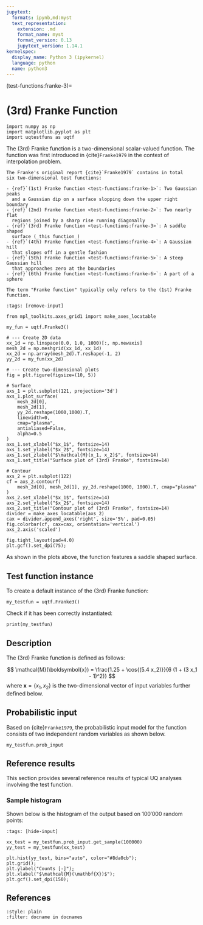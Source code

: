 ```yaml
---
jupytext:
  formats: ipynb,md:myst
  text_representation:
    extension: .md
    format_name: myst
    format_version: 0.13
    jupytext_version: 1.14.1
kernelspec:
  display_name: Python 3 (ipykernel)
  language: python
  name: python3
---
```


(test-functions:franke-3)=
# (3rd) Franke Function

```{code-cell} ipython3
import numpy as np
import matplotlib.pyplot as plt
import uqtestfuns as uqtf
```

The (3rd) Franke function is a two-dimensional scalar-valued function.
The function was first introduced in {cite}`Franke1979` in the context of
interpolation problem.

```{note}
The Franke's original report {cite}`Franke1979` contains in total
six two-dimensional test functions:

- {ref}`(1st) Franke function <test-functions:franke-1>`: Two Gaussian peaks
  and a Gaussian dip on a surface slopping down the upper right boundary
- {ref}`(2nd) Franke function <test-functions:franke-2>`: Two nearly flat
  regions joined by a sharp rise running diagonally
- {ref}`(3rd) Franke function <test-functions:franke-3>`: A saddle shaped
  surface (_this function_)
- {ref}`(4th) Franke function <test-functions:franke-4>`: A Gaussian hill
  that slopes off in a gentle fashion
- {ref}`(5th) Franke function <test-functions:franke-5>`: A steep Gaussian hill
  that approaches zero at the boundaries
- {ref}`(6th) Franke function <test-functions:franke-6>`: A part of a sphere

The term "Franke function" typically only refers to the (1st) Franke function.
```

```{code-cell} ipython3
:tags: [remove-input]

from mpl_toolkits.axes_grid1 import make_axes_locatable

my_fun = uqtf.Franke3()

# --- Create 2D data
xx_1d = np.linspace(0.0, 1.0, 1000)[:, np.newaxis]
mesh_2d = np.meshgrid(xx_1d, xx_1d)
xx_2d = np.array(mesh_2d).T.reshape(-1, 2)
yy_2d = my_fun(xx_2d)

# --- Create two-dimensional plots
fig = plt.figure(figsize=(10, 5))

# Surface
axs_1 = plt.subplot(121, projection='3d')
axs_1.plot_surface(
    mesh_2d[0],
    mesh_2d[1],
    yy_2d.reshape(1000,1000).T,
    linewidth=0,
    cmap="plasma",
    antialiased=False,
    alpha=0.5
)
axs_1.set_xlabel("$x_1$", fontsize=14)
axs_1.set_ylabel("$x_2$", fontsize=14)
axs_1.set_zlabel("$\mathcal{M}(x_1, x_2)$", fontsize=14)
axs_1.set_title("Surface plot of (3rd) Franke", fontsize=14)

# Contour
axs_2 = plt.subplot(122)
cf = axs_2.contourf(
    mesh_2d[0], mesh_2d[1], yy_2d.reshape(1000, 1000).T, cmap="plasma"
)
axs_2.set_xlabel("$x_1$", fontsize=14)
axs_2.set_ylabel("$x_2$", fontsize=14)
axs_2.set_title("Contour plot of (3rd) Franke", fontsize=14)
divider = make_axes_locatable(axs_2)
cax = divider.append_axes('right', size='5%', pad=0.05)
fig.colorbar(cf, cax=cax, orientation='vertical')
axs_2.axis('scaled')

fig.tight_layout(pad=4.0)
plt.gcf().set_dpi(75);
```

As shown in the plots above, the function features a saddle shaped surface.

## Test function instance

To create a default instance of the (3rd) Franke function:

```{code-cell} ipython3
my_testfun = uqtf.Franke3()
```

Check if it has been correctly instantiated:

```{code-cell} ipython3
print(my_testfun)
```

## Description

The (3rd) Franke function is defined as follows:

$$
\mathcal{M}(\boldsymbol{x}) = \frac{1.25 + \cos{(5.4 x_2)}}{6 (1 + (3 x_1 - 1)^2)}
$$
where $\boldsymbol{x} = \{ x_1, x_2 \}$
is the two-dimensional vector of input variables further defined below.

## Probabilistic input

Based on {cite}`Franke1979`, the probabilistic input model
for the function consists of two independent random variables as shown below.

```{code-cell} ipython3
my_testfun.prob_input
```

## Reference results

This section provides several reference results of typical UQ analyses involving
the test function.

### Sample histogram

Shown below is the histogram of the output based on $100'000$ random points:

```{code-cell} ipython3
:tags: [hide-input]

xx_test = my_testfun.prob_input.get_sample(100000)
yy_test = my_testfun(xx_test)

plt.hist(yy_test, bins="auto", color="#8da0cb");
plt.grid();
plt.ylabel("Counts [-]");
plt.xlabel("$\mathcal{M}(\mathbf{X})$");
plt.gcf().set_dpi(150);
```

## References

```{bibliography}
:style: plain
:filter: docname in docnames
```
